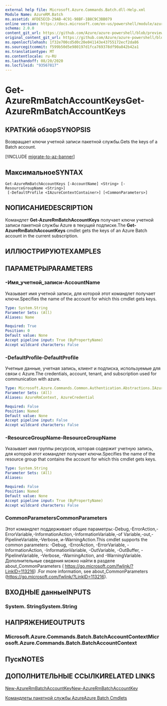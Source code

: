 ```yaml
---
external help file: Microsoft.Azure.Commands.Batch.dll-Help.xml
Module Name: AzureRM.Batch
ms.assetid: AFDE5ECD-29AB-4C91-98BF-1B8C9C3BB079
online version: https://docs.microsoft.com/en-us/powershell/module/azurerm.batch/get-azurermbatchaccountkeys
schema: 2.0.0
content_git_url: https://github.com/Azure/azure-powershell/blob/preview/src/ResourceManager/AzureBatch/Commands.Batch/help/Get-AzureRmBatchAccountKeys.md
original_content_git_url: https://github.com/Azure/azure-powershell/blob/preview/src/ResourceManager/AzureBatch/Commands.Batch/help/Get-AzureRmBatchAccountKeys.md
ms.openlocfilehash: 1f32e700cd5d0c20e041143e43755172ecf2da86
ms.sourcegitcommit: f599b50d5e980197d1fca769378df90a842b42a1
ms.translationtype: MT
ms.contentlocale: ru-RU
ms.lasthandoff: 08/20/2020
ms.locfileid: "93567817"
---
```

# <span data-ttu-id="3781a-101">Get-AzureRmBatchAccountKeys</span><span class="sxs-lookup"><span data-stu-id="3781a-101">Get-AzureRmBatchAccountKeys</span></span>

## <span data-ttu-id="3781a-102">КРАТКИй обзор</span><span class="sxs-lookup"><span data-stu-id="3781a-102">SYNOPSIS</span></span>
<span data-ttu-id="3781a-103">Возвращает ключи учетной записи пакетной службы.</span><span class="sxs-lookup"><span data-stu-id="3781a-103">Gets the keys of a Batch account.</span></span>

[!INCLUDE [migrate-to-az-banner](../../includes/migrate-to-az-banner.md)]

## <span data-ttu-id="3781a-104">Максимальное</span><span class="sxs-lookup"><span data-stu-id="3781a-104">SYNTAX</span></span>

```
Get-AzureRmBatchAccountKeys [-AccountName] <String> [-ResourceGroupName <String>]
 [-DefaultProfile <IAzureContextContainer>] [<CommonParameters>]
```

## <span data-ttu-id="3781a-105">NОПИСАНИЕ</span><span class="sxs-lookup"><span data-stu-id="3781a-105">DESCRIPTION</span></span>
<span data-ttu-id="3781a-106">Командлет **Get-AzureRmBatchAccountKeys** получает ключи учетной записи пакетной службы Azure в текущей подписке.</span><span class="sxs-lookup"><span data-stu-id="3781a-106">The **Get-AzureRmBatchAccountKeys** cmdlet gets the keys of an Azure Batch account in the current subscription.</span></span>

## <span data-ttu-id="3781a-107">ИЛЛЮСТРИРУЮТ</span><span class="sxs-lookup"><span data-stu-id="3781a-107">EXAMPLES</span></span>

## <span data-ttu-id="3781a-108">ПАРАМЕТРЫ</span><span class="sxs-lookup"><span data-stu-id="3781a-108">PARAMETERS</span></span>

### <span data-ttu-id="3781a-109">-Имя_учетной_записи</span><span class="sxs-lookup"><span data-stu-id="3781a-109">-AccountName</span></span>
<span data-ttu-id="3781a-110">Указывает имя учетной записи, для которой этот командлет получает ключи.</span><span class="sxs-lookup"><span data-stu-id="3781a-110">Specifies the name of the account for which this cmdlet gets keys.</span></span>

```yaml
Type: System.String
Parameter Sets: (All)
Aliases: Name

Required: True
Position: 0
Default value: None
Accept pipeline input: True (ByPropertyName)
Accept wildcard characters: False
```

### <span data-ttu-id="3781a-111">-DefaultProfile</span><span class="sxs-lookup"><span data-stu-id="3781a-111">-DefaultProfile</span></span>
<span data-ttu-id="3781a-112">Учетные данные, учетная запись, клиент и подписка, используемые для связи с Azure.</span><span class="sxs-lookup"><span data-stu-id="3781a-112">The credentials, account, tenant, and subscription used for communication with azure.</span></span>

```yaml
Type: Microsoft.Azure.Commands.Common.Authentication.Abstractions.IAzureContextContainer
Parameter Sets: (All)
Aliases: AzureRmContext, AzureCredential

Required: False
Position: Named
Default value: None
Accept pipeline input: False
Accept wildcard characters: False
```

### <span data-ttu-id="3781a-113">-ResourceGroupName</span><span class="sxs-lookup"><span data-stu-id="3781a-113">-ResourceGroupName</span></span>
<span data-ttu-id="3781a-114">Указывает имя группы ресурсов, которая содержит учетную запись, для которой этот командлет получает ключи.</span><span class="sxs-lookup"><span data-stu-id="3781a-114">Specifies the name of the resource group that contains the account for which this cmdlet gets keys.</span></span>

```yaml
Type: System.String
Parameter Sets: (All)
Aliases:

Required: False
Position: Named
Default value: None
Accept pipeline input: True (ByPropertyName)
Accept wildcard characters: False
```

### <span data-ttu-id="3781a-115">CommonParameters</span><span class="sxs-lookup"><span data-stu-id="3781a-115">CommonParameters</span></span>
<span data-ttu-id="3781a-116">Этот командлет поддерживает общие параметры:-Debug,-ErrorAction,-ErrorVariable,-InformationAction,-InformationVariable,-of Variable,-out,-PipelineVariable,-Verbose, и-WarningAction.</span><span class="sxs-lookup"><span data-stu-id="3781a-116">This cmdlet supports the common parameters: -Debug, -ErrorAction, -ErrorVariable, -InformationAction, -InformationVariable, -OutVariable, -OutBuffer, -PipelineVariable, -Verbose, -WarningAction, and -WarningVariable.</span></span> <span data-ttu-id="3781a-117">Дополнительные сведения можно найти в разделе about_CommonParameters ( https://go.microsoft.com/fwlink/?LinkID=113216) .</span><span class="sxs-lookup"><span data-stu-id="3781a-117">For more information, see about_CommonParameters (https://go.microsoft.com/fwlink/?LinkID=113216).</span></span>

## <span data-ttu-id="3781a-118">ВХОДНЫЕ данные</span><span class="sxs-lookup"><span data-stu-id="3781a-118">INPUTS</span></span>

### <span data-ttu-id="3781a-119">System. String</span><span class="sxs-lookup"><span data-stu-id="3781a-119">System.String</span></span>

## <span data-ttu-id="3781a-120">НАПРЯЖЕНИЕ</span><span class="sxs-lookup"><span data-stu-id="3781a-120">OUTPUTS</span></span>

### <span data-ttu-id="3781a-121">Microsoft.Azure.Commands.Batch.BatchAccountContext</span><span class="sxs-lookup"><span data-stu-id="3781a-121">Microsoft.Azure.Commands.Batch.BatchAccountContext</span></span>

## <span data-ttu-id="3781a-122">Пуск</span><span class="sxs-lookup"><span data-stu-id="3781a-122">NOTES</span></span>

## <span data-ttu-id="3781a-123">ДОПОЛНИТЕЛЬНЫЕ ССЫЛКИ</span><span class="sxs-lookup"><span data-stu-id="3781a-123">RELATED LINKS</span></span>

[<span data-ttu-id="3781a-124">New-AzureRmBatchAccountKey</span><span class="sxs-lookup"><span data-stu-id="3781a-124">New-AzureRmBatchAccountKey</span></span>](./New-AzureRmBatchAccountKey.md)

[<span data-ttu-id="3781a-125">Командлеты пакетной службы Azure</span><span class="sxs-lookup"><span data-stu-id="3781a-125">Azure Batch Cmdlets</span></span>](./AzureRM.Batch.md)


